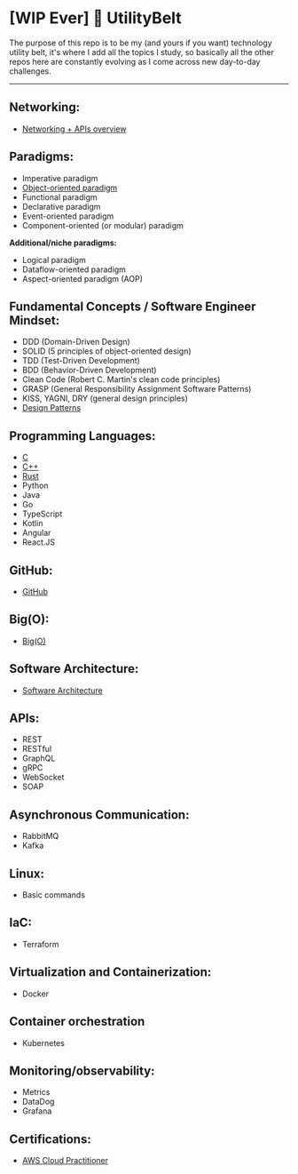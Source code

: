 # [WIP Ever] 🦇 UtilityBelt 
The purpose of this repo is to be my (and yours if you want) technology utility belt, it's where I add all the topics I study, so basically all the other repos here are constantly evolving as I come across new day-to-day challenges.

---

## Networking:
- [Networking + APIs overview](https://github.com/Vergueirod/networking-guide)

## Paradigms:
- Imperative paradigm
- [Object-oriented paradigm](https://github.com/Vergueirod/oop-concepts)
- Functional paradigm
- Declarative paradigm
- Event-oriented paradigm
- Component-oriented (or modular) paradigm

**Additional/niche paradigms:**
- Logical paradigm
- Dataflow-oriented paradigm
- Aspect-oriented paradigm (AOP)

## Fundamental Concepts / Software Engineer Mindset:
- DDD (Domain-Driven Design)
- SOLID (5 principles of object-oriented design)
- TDD (Test-Driven Development)
- BDD (Behavior-Driven Development)
- Clean Code (Robert C. Martin's clean code principles)
- GRASP (General Responsibility Assignment Software Patterns)
- KISS, YAGNI, DRY (general design principles)
- [Design Patterns](https://github.com/Vergueirod/design-patterns)

## Programming Languages:

- [C](https://github.com/Vergueirod/c-language-notebook)
- [C++](https://github.com/Vergueirod/cpp-language-notebook)
- [Rust](https://github.com/Vergueirod/rust-language-notebook)
- Python
- Java
- Go
- TypeScript
- Kotlin
- Angular
- React.JS

## GitHub:
- [GitHub](https://github.com/Vergueirod/github-guide)

## Big(O):
- [Big(O)](https://github.com/Vergueirod/big-o--notation)

## Software Architecture:
- [Software Architecture](https://github.com/Vergueirod/software-architecture)

## APIs:
- REST
- RESTful
- GraphQL
- gRPC
- WebSocket
- SOAP

## Asynchronous Communication:
- RabbitMQ
- Kafka

## Linux:
- Basic commands

## IaC:
- Terraform

## Virtualization and Containerization:
- Docker

## Container orchestration
- Kubernetes

## Monitoring/observability:
- Metrics
- DataDog
- Grafana

## Certifications:
- [AWS Cloud Practitioner](https://github.com/Vergueirod/aws-cloud-practitioner)
